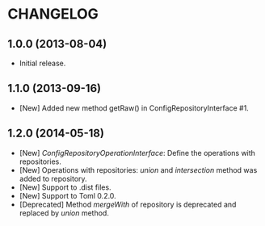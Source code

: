 CHANGELOG
=========

1.0.0 (2013-08-04)
------------------

* Initial release.

1.1.0 (2013-09-16)
------------------
* [New] Added new method getRaw() in ConfigRepositoryInterface #1.

1.2.0 (2014-05-18)
------------------
* [New] *ConfigRepositoryOperationInterface*: Define the operations with repositories.
* [New] Operations with repositories: *union* and *intersection* method was added to repository.
* [New] Support to .dist files.
* [New] Support to Toml 0.2.0.
* [Deprecated] Method *mergeWith* of repository is deprecated and replaced by *union* method.